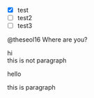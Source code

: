 - [x] test
- [ ] test2
- [ ] test3

@theseol16 Where are you?

hi  
this is not paragraph

hello

this is paragraph
